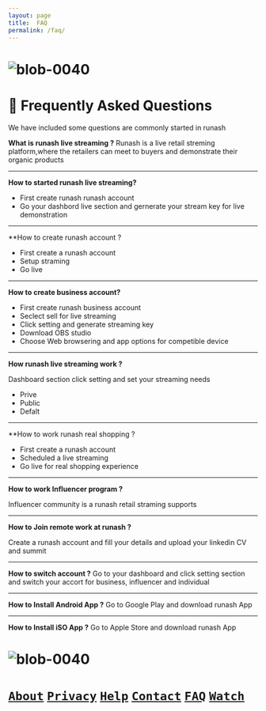 ```yaml
--- 
layout: page 
title:  FAQ 
permalink: /faq/ 
--- 
```

# ![blob-0040](https://user-images.githubusercontent.com/61916324/132724592-e5bef25e-36d9-4da8-bbc6-84a24183c8e2.png) 

# 📖 Frequently Asked Questions 

We have included some questions are commonly started in runash


**What is runash live streaming ?**
Runash is a live retail streming platform,where the retailers can meet to buyers and demonstrate their organic products


---

**How to started runash live streaming?**
  
- First create runash runash account 
- Go your dashbord live section and gernerate your stream key for live demonstration


---


**How to create runash account ?
  
- First create a runash account
- Setup straming
- Go live


---

**How to create business account?**
  
- First create runash business account 
- Seclect sell for live streaming  
- Click setting and generate streaming key 
- Download OBS studio 
- Choose Web browsering and app options for competible device 
  


---


**How runash live streaming work ?**

  Dashboard section click setting and set your streaming needs

- Prive
- Public
- Defalt


---

**How to work runash real shopping ? 
  
- First create a runash account 
- Scheduled a live streaming  
- Go live for real shopping experience 
  

---


 **How to work Influencer program ?**
 
  Influencer community is a runash retail straming supports 


---


**How to Join remote work at runash ?**

  Create a runash account and fill your details and upload your linkedin CV and summit 


---


**How to switch account ?**
  Go to your dashboard and click setting section and switch your accort for business, influencer and individual
 
---  


**How to Install Android App ?**
 Go to Google Play and download runash App
  


---


  **How to Install iSO App ?**
  Go to Apple Store and download runash App
  


# ![blob-0040](https://user-images.githubusercontent.com/61916324/132724592-e5bef25e-36d9-4da8-bbc6-84a24183c8e2.png)

# [``About``](https://runash.in/about)  [``Privacy``](https://runash.in/privacy) [``Help``](https://runash.in/help) [``Contact``](https://runash.in/contact) [``FAQ``](https://runash.in/faq) [``Watch``](https://runash.in/watch)


